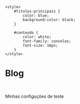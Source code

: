 <head>

    <style>
        #titulos-principais {
            color: blue;
            background-color: black;
        }

        #conteudo {
            color: white;
            font-family: consolas;
            font-size: 16px;
        }
    </style>

</head>
<body>
    <h1 id="titulos-principais">Blog</h1>
    <br>
    <p id="conteudo">Minhas configuções de teste</p>
</body>